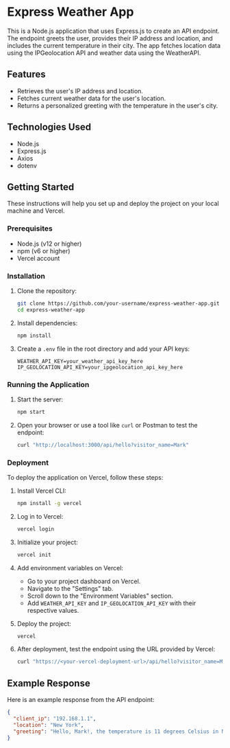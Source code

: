 # Express Weather App

This is a Node.js application that uses Express.js to create an API endpoint. The endpoint greets the user, provides their IP address and location, and includes the current temperature in their city. The app fetches location data using the IPGeolocation API and weather data using the WeatherAPI.

## Features

- Retrieves the user's IP address and location.
- Fetches current weather data for the user's location.
- Returns a personalized greeting with the temperature in the user's city.

## Technologies Used

- Node.js
- Express.js
- Axios
- dotenv

## Getting Started

These instructions will help you set up and deploy the project on your local machine and Vercel.

### Prerequisites

- Node.js (v12 or higher)
- npm (v6 or higher)
- Vercel account

### Installation

1. Clone the repository:
    ```bash
    git clone https://github.com/your-username/express-weather-app.git
    cd express-weather-app
    ```

2. Install dependencies:
    ```bash
    npm install
    ```

3. Create a `.env` file in the root directory and add your API keys:
    ```env
    WEATHER_API_KEY=your_weather_api_key_here
    IP_GEOLOCATION_API_KEY=your_ipgeolocation_api_key_here
    ```

### Running the Application

1. Start the server:
    ```bash
    npm start
    ```

2. Open your browser or use a tool like `curl` or Postman to test the endpoint:
    ```bash
    curl "http://localhost:3000/api/hello?visitor_name=Mark"
    ```

### Deployment

To deploy the application on Vercel, follow these steps:

1. Install Vercel CLI:
    ```bash
    npm install -g vercel
    ```

2. Log in to Vercel:
    ```bash
    vercel login
    ```

3. Initialize your project:
    ```bash
    vercel init
    ```

4. Add environment variables on Vercel:

    - Go to your project dashboard on Vercel.
    - Navigate to the "Settings" tab.
    - Scroll down to the "Environment Variables" section.
    - Add `WEATHER_API_KEY` and `IP_GEOLOCATION_API_KEY` with their respective values.

5. Deploy the project:
    ```bash
    vercel
    ```

6. After deployment, test the endpoint using the URL provided by Vercel:
    ```bash
    curl "https://<your-vercel-deployment-url>/api/hello?visitor_name=Mark"
    ```

## Example Response

Here is an example response from the API endpoint:

```json
{
  "client_ip": "192.168.1.1",
  "location": "New York",
  "greeting": "Hello, Mark!, the temperature is 11 degrees Celsius in New York"
}
